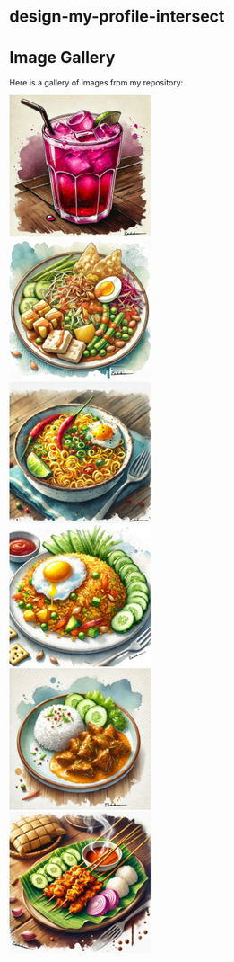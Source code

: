 # design-my-profile-intersect

# Image Gallery

Here is a gallery of images from my repository:

<img src="https://raw.githubusercontent.com/rahilwan/design-my-profile-intersect/main/bandung.png" alt="Bandung" width="50%">
<img src="https://raw.githubusercontent.com/rahilwan/design-my-profile-intersect/main/gadogado.png" alt="Gado Gado" width="50%">
<img src="https://raw.githubusercontent.com/rahilwan/design-my-profile-intersect/main/indomie.png" alt="Indomie" width="50%">
<img src="https://raw.githubusercontent.com/rahilwan/design-my-profile-intersect/main/nasigoreng.png" alt="Nasi Goreng" width="50%">
<img src="https://raw.githubusercontent.com/rahilwan/design-my-profile-intersect/main/rendang.png" alt="Rendang" width="50%">
<img src="https://raw.githubusercontent.com/rahilwan/design-my-profile-intersect/main/sate.png" alt="Sate" width="50%">

